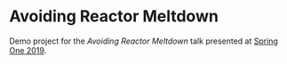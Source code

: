 Avoiding Reactor Meltdown
=========================

Demo project for the *Avoiding Reactor Meltdown* talk
presented at [Spring One 2019](https://springoneplatform.io/2019/sessions/avoiding-reactor-meltdown).
